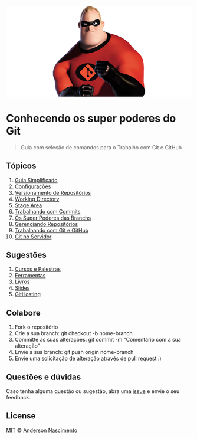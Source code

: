 ![Git Super Poderes](images/git-super-poderes.png)

# Conhecendo os super poderes do Git

> Guia com seleção de comandos para o Trabalho com Git e GitHub

## Tópicos

1. [Guia Simplificado](https://github.com/theandersonn/comandos-git/blob/master/guia-simplificado.md)
2. [Configurações](https://github.com/theandersonn/comandos-git/blob/master/configuracoes.md)
3. [Versionamento de Repositórios](https://github.com/theandersonn/comandos-git/blob/master/versionamento-repositorios.md)
4. [Working Directory](https://github.com/theandersonn/comandos-git/blob/master/working-directory.md)
5. [Stage Area](https://github.com/theandersonn/comandos-git/blob/master/stage-area.md)
6. [Trabalhando com Commits](https://github.com/theandersonn/comandos-git/blob/master/commits.md)
7. [Os Super Poderes das Branchs](https://github.com/theandersonn/comandos-git/blob/master/branchs.md)
8. [Gerenciando Repositórios](https://github.com/theandersonn/comandos-git/blob/master/gerenciando-repositorios.md)
9. [Trabalhando com Git e  GitHub](https://github.com/theandersonn/comandos-git/blob/master/trabalhando-git-github.md)
10. [Git no Servidor](https://github.com/theandersonn/comandos-git/blob/master/git-no-servidor.md)

## Sugestões

1. [Cursos e Palestras](https://github.com/theandersonn/comandos-git/blob/master/cursos-palestras.md)
2. [Ferramentas](https://github.com/theandersonn/comandos-git/blob/master/ferramentas.md)
3. [Livros](https://github.com/theandersonn/comandos-git/blob/master/livros.md)
4. [Slides](https://github.com/theandersonn/comandos-git/blob/master/slides.md)
5. [GitHosting](https://github.com/theandersonn/comandos-git/blob/master/githosting.md)

## Colabore
1. Fork o repositório
2. Crie a sua branch: git checkout -b nome-branch
3. Committe as suas alterações: git commit -m "Comentário com a sua alteração"
4. Envie a sua branch: git push origin nome-branch
5. Envie uma solicitação de alteração através de pull request :)

## Questões e dúvidas
Caso tenha alguma questão ou sugestão, abra uma [issue](https://github.com/theandersonn/comandos-git/issues/new) e envie o seu feedback.

## License

[MIT](https://github.com/theandersonn/comandos-git/blob/master/LICENSE-MIT.md) © [Anderson Nascimento](https://github.com/theandersonn)
